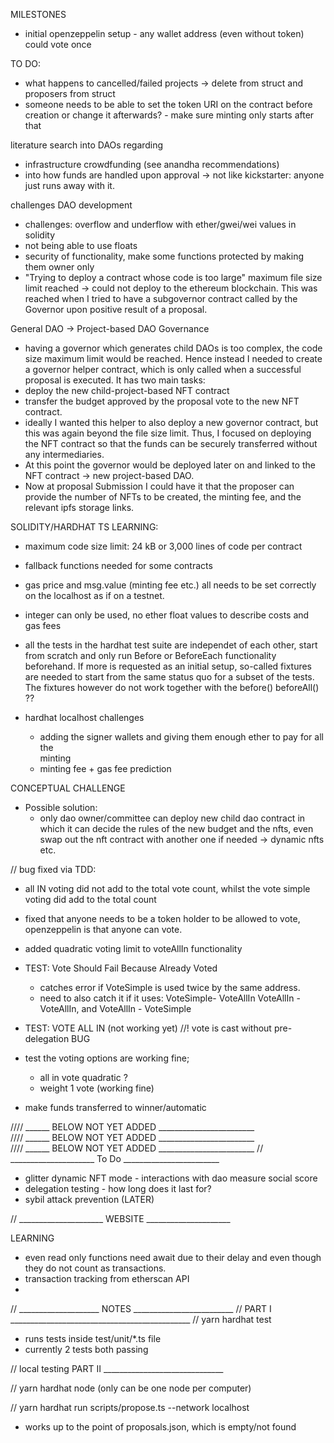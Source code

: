 MILESTONES
- initial openzeppelin setup - any wallet address (even without token) could
  vote once


TO DO:
- what happens to cancelled/failed projects -> delete from struct and proposers
  from struct
- someone needs to be able to set the token URI on the contract before creation
  or change it afterwards? - make sure minting only starts after that


literature search into DAOs regarding
- infrastructure crowdfunding (see anandha recommendations)
- into how funds are handled upon approval -> not like kickstarter: anyone just
  runs away with it.  


challenges DAO development
- challenges: overflow and underflow with ether/gwei/wei values in solidity
- not being able to use floats
- security of functionality, make some functions protected by making them owner
  only
- "Trying to deploy a contract whose code is too large" maximum file size limit reached -> could not deploy to the ethereum blockchain. This was
  reached when I tried to have a subgovernor contract called by the Governor
upon positive result of a proposal.



General DAO -> Project-based DAO Governance

- having a governor which generates child DAOs is too complex, the code size
  maximum limit would be reached. Hence instead I needed to create a governor
helper contract, which is only called when a successful proposal is executed. It
has two main tasks: 
- deploy the new child-project-based NFT contract
- transfer the budget approved by the proposal vote to the new NFT contract. 
- ideally I wanted this helper to also deploy a new governor contract, but this
  was again beyond the file size limit. Thus, I focused on deploying the NFT
contract so that the funds can be securely transferred without any
intermediaries. 
- At this point the governor would be deployed later on and linked to the NFT
  contract -> new project-based DAO. 
- Now at proposal Submission I could have it that the proposer can provide the
  number of NFTs to be created, the minting fee, and the relevant ipfs storage
links.  


SOLIDITY/HARDHAT TS LEARNING: 
- maximum code size limit: 24 kB or 3,000 lines of code per contract
- fallback functions needed for some contracts
- gas price and msg.value (minting fee etc.) all needs to be set correctly on
  the localhost as if on a testnet.
- integer can only be used, no ether float values to describe costs and gas fees
- all the tests in the hardhat test suite are independet of each other, start
  from scratch and only run Before or BeforeEach functionality beforehand. If
more is requested as an initial setup, so-called fixtures are needed to start
from the same status quo for a subset of the tests. The fixtures however do not
work together with the before() beforeAll() ??

- hardhat localhost challenges             
	- adding the signer wallets and giving them enough ether to pay for all the     
  minting                                                                       
	- minting fee + gas fee prediction

CONCEPTUAL CHALLENGE
- Possible solution: 
	- only dao owner/committee can deploy new child dao contract in which it can
	  decide the rules of the new budget and the nfts, even swap out the nft
contract with another one if needed -> dynamic nfts etc. 

// bug fixed via TDD: 
- all IN voting did not add to the total vote count, whilst the vote simple
  voting did add to the total count
- fixed that anyone needs to be a token holder to be allowed to vote,
  openzeppelin is that anyone can vote. 
- added quadratic voting limit to voteAllIn functionality

- TEST:  Vote Should Fail Because Already Voted
	- catches error if VoteSimple is used twice by the same address. 
	- need to also catch it if it uses: VoteSimple- VoteAllIn
			VoteAllIn - VoteAllIn, and VoteAllIn - VoteSimple

- TEST: VOTE ALL IN (not working yet)
//! vote is cast without pre-delegation BUG

- test the voting options are working fine; 
	- all in vote quadratic ?
	- weight 1 vote (working fine)
- make funds transferred to winner/automatic


//// ______ BELOW NOT YET ADDED ________________________                        
//// ______ BELOW NOT YET ADDED ________________________                        
//// ______ BELOW NOT YET ADDED ________________________ 
// _____________________ To Do ________________________  
- glitter dynamic NFT mode - interactions with dao measure social score
- delegation testing - how long does it last for?
- sybil attack prevention (LATER)

// _____________________ WEBSITE _____________________

LEARNING
- even read only functions need await due to their delay and even though they do
  not count as transactions. 
- transaction tracking from etherscan API
- 

// ____________________ NOTES _________________________ 
// PART I _____________________________________________
// yarn hardhat test 

- runs tests inside test/unit/*.ts file
- currently 2 tests both passing

// local testing PART II ______________________________

// yarn hardhat node (only can be one node per computer)

// yarn hardhat run scripts/propose.ts --network localhost

- works up to the point of proposals.json, which is empty/not found
